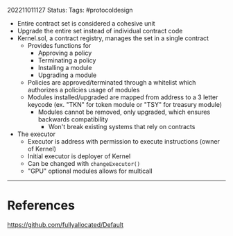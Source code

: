 202211011127
Status: 
Tags: #protocoldesign 

- Entire contract set is considered a cohesive unit
- Upgrade the entire set instead of individual contract code
- Kernel.sol, a contract registry, manages the set in a single contract
	- Provides functions for
		- Approving a policy
		- Terminating a policy
		- Installing a module
		- Upgrading a module
	- Policies are approved/terminated through a whitelist which authorizes a policies usage of modules
	- Modules installed/upgraded are mapped from address to a 3 letter keycode (ex. "TKN" for token module or "TSY" for treasury module)
		- Modules cannot be removed, only upgraded, which ensures backwards compatibility 
			- Won't break existing systems that rely on contracts
- The executor
	- Executor is address with permission to execute instructions (owner of Kernel)
	- Initial executor is deployer of Kernel 
	- Can be changed with `changeExecutor()`
	- "GPU" optional modules allows for multicall








---
# References
https://github.com/fullyallocated/Default